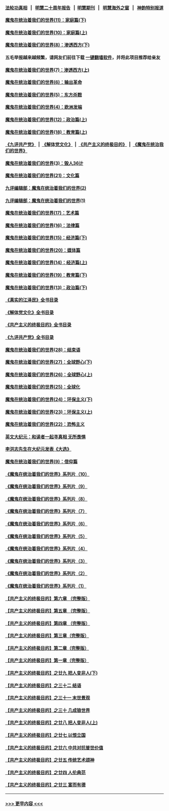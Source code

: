 #### [法轮功真相](https://github.com/gfw-breaker/truth/blob/master/README.md?t=0) &nbsp;&nbsp;|&nbsp;&nbsp; [明慧二十周年报告](https://github.com/gfw-breaker/mh-reports/blob/master/README.md?t=0) &nbsp;&nbsp;|&nbsp;&nbsp;[明慧期刊](https://github.com/gfw-breaker/mh-qikan) &nbsp;&nbsp;|&nbsp;&nbsp; [明慧海外之窗](https://github.com/gfw-breaker/mh-news/blob/master/README.md?t=0) &nbsp;&nbsp;|&nbsp;&nbsp; [神韵特别报道](https://github.com/gfw-breaker/mh-news/blob/master/shenyun.md?t=0)
#### [魔鬼在统治着我们的世界(11)：家庭篇(下)](../pages/nsc422/n10440961.md?t=12151450) 
#### [魔鬼在统治着我们的世界(10)：家庭篇(上)](../pages/nsc422/n10435448.md?t=12151450) 
#### [魔鬼在统治着我们的世界(8)：渗透西方(下)](../pages/nsc422/n10429603.md?t=12151450) 
#### 五毛举报越来越频繁，请网友们前往下载 [一键翻墙软件](https://github.com/gfw-breaker/ssr-accounts)，并将此项目推荐给亲友
#### [魔鬼在统治着我们的世界(7)：渗透西方(上)](../pages/nsc422/n10426013.md?t=12151450) 
#### [魔鬼在统治着我们的世界(6)：输出革命](../pages/nsc422/n10421536.md?t=12151450) 
#### [魔鬼在统治着我们的世界(5)：东方杀戮](../pages/nsc422/n10417707.md?t=12151450) 
#### [魔鬼在统治着我们的世界(4)：欧洲发端](../pages/nsc422/n10414890.md?t=12151450) 
#### [魔鬼在统治着我们的世界(12)：政治篇(上)](../pages/nsc422/n10444576.md?t=12151450) 
#### [魔鬼在统治着我们的世界(18)：教育篇(上)](../pages/nsc422/n10526970.md?t=12151450) 
#### [《九评共产党》](https://github.com/begood0513/9ping.md/blob/master/README.md) &nbsp;|&nbsp; [《解体党文化》](../../../../jtdwh.md/blob/master/README.md)  &nbsp;|&nbsp; [《共产主义的终极目的》](../../../../gczydzjmd.md/blob/master/README.md) &nbsp;|&nbsp; [《魔鬼在统治我们的世界》](../../../../mgztzwmdsj.md/blob/master/README.md) 
#### [魔鬼在统治着我们的世界(3)：毁人36计](../pages/nsc422/n10411583.md?t=12151450) 
#### [魔鬼在统治着我们的世界(21)：文化篇](../pages/nsc422/n10597706.md?t=12151450) 
#### [九评编辑部：魔鬼在统治着我们的世界(2)](../pages/nsc422/n10410036.md?t=12151450) 
#### [九评编辑部：魔鬼在统治着我们的世界(1)](../pages/nsc422/n10406825.md?t=12151450) 
#### [魔鬼在统治着我们的世界(17)：艺术篇](../pages/nsc422/n10499093.md?t=12151450) 
#### [魔鬼在统治着我们的世界(16)：法律篇](../pages/nsc422/n10485969.md?t=12151450) 
#### [魔鬼在统治着我们的世界(15)：经济篇(下)](../pages/nsc422/n10469975.md?t=12151450) 
#### [魔鬼在统治着我们的世界(20)：媒体篇](../pages/nsc422/n10586579.md?t=12151450) 
#### [魔鬼在统治着我们的世界(14)：经济篇(上)](../pages/nsc422/n10457370.md?t=12151450) 
#### [魔鬼在统治着我们的世界(19)：教育篇(下)](../pages/nsc422/n10564808.md?t=12151450) 
#### [魔鬼在统治着我们的世界(13)：政治篇(下)](../pages/nsc422/n10448270.md?t=12151450) 
#### [《真实的江泽民》全书目录](../pages/nsc422/n13721399.md?t=12151450) 
#### [《解体党文化》全书目录](../pages/nsc422/n13721157.md?t=12151450) 
#### [《共产主义的终极目的》全书目录](../pages/nsc422/n13721048.md?t=12151450) 
#### [《九评共产党》全书目录](../pages/nsc422/n13708085.md?t=12151450) 
#### [魔鬼在统治着我们的世界(28)：结束语](../pages/nsc422/n10936246.md?t=12151450) 
#### [魔鬼在统治着我们的世界(27)：全球野心(下)](../pages/nsc422/n10928319.md?t=12151450) 
#### [魔鬼在统治着我们的世界(26)：全球野心(上)](../pages/nsc422/n10900318.md?t=12151450) 
#### [魔鬼在统治着我们的世界(25)：全球化](../pages/nsc422/n10788205.md?t=12151450) 
#### [魔鬼在统治着我们的世界(24)：环保主义(下)](../pages/nsc422/n10695307.md?t=12151450) 
#### [魔鬼在统治着我们的世界(23)：环保主义(上)](../pages/nsc422/n10688613.md?t=12151450) 
#### [魔鬼在统治着我们的世界(22)：恐怖主义](../pages/nsc422/n10614727.md?t=12151450) 
#### [英文大纪元：和读者一起寻真相 无所畏惧](../pages/nsc422/n12542027.md?t=12151450) 
#### [李洪志先生在大纪元发表《大选》](../pages/nsc422/n12534746.md?t=12151450) 
#### [魔鬼在统治着我们的世界(9)：信仰篇](../pages/nsc422/n10432159.md?t=12151450) 
#### [《魔鬼在统治着我们的世界》系列片（10）](../pages/nsc422/n12292670.md?t=12151450) 
#### [《魔鬼在统治着我们的世界》系列片（9）](../pages/nsc422/n12290859.md?t=12151450) 
#### [《魔鬼在统治着我们的世界》系列片（8）](../pages/nsc422/n12287445.md?t=12151450) 
#### [《魔鬼在统治着我们的世界》系列片（7）](../pages/nsc422/n12283425.md?t=12151450) 
#### [《魔鬼在统治着我们的世界》系列片（6）](../pages/nsc422/n12282314.md?t=12151450) 
#### [《魔鬼在统治着我们的世界》系列片（5）](../pages/nsc422/n12281419.md?t=12151450) 
#### [《魔鬼在统治着我们的世界》系列片（4）](../pages/nsc422/n12274024.md?t=12151450) 
#### [《魔鬼在统治着我们的世界》系列片（3）](../pages/nsc422/n12271322.md?t=12151450) 
#### [《魔鬼在统治着我们的世界》系列片（2）](../pages/nsc422/n12269049.md?t=12151450) 
#### [《魔鬼在统治着我们的世界》系列片（1）](../pages/nsc422/n12267575.md?t=12151450) 
#### [【共产主义的终极目的】第六章 （完整版）](../pages/nsc422/n11428913.md?t=12151450) 
#### [【共产主义的终极目的】第五章 （完整版）](../pages/nsc422/n11428912.md?t=12151450) 
#### [【共产主义的终极目的】第四章 （完整版）](../pages/nsc422/n11428907.md?t=12151450) 
#### [【共产主义的终极目的】第三章（完整版）](../pages/nsc422/n11428848.md?t=12151450) 
#### [【共产主义的终极目的】第二章（完整版）](../pages/nsc422/n11428831.md?t=12151450) 
#### [【共产主义的终极目的】第一章（完整版）](../pages/nsc422/n11417651.md?t=12151450) 
#### [【共产主义的终极目的】之廿九 把人变非人(下)](../pages/nsc422/n11344140.md?t=12151450) 
#### [【共产主义的终极目的】之三十二 结语](../pages/nsc422/n11360535.md?t=12151450) 
#### [【共产主义的终极目的】之三十一 末世景观](../pages/nsc422/n11351129.md?t=12151450) 
#### [【共产主义的终极目的】之三十 几成狼世界](../pages/nsc422/n11348280.md?t=12151450) 
#### [【共产主义的终极目的】之廿八 把人变非人(上)](../pages/nsc422/n11340492.md?t=12151450) 
#### [【共产主义的终极目的】之廿七 以恨立国](../pages/nsc422/n11336944.md?t=12151450) 
#### [【共产主义的终极目的】之廿六 中共对抗普世价值](../pages/nsc422/n11324785.md?t=12151450) 
#### [【共产主义的终极目的】之廿五 传统艺术颂神](../pages/nsc422/n11296396.md?t=12151450) 
#### [【共产主义的终极目的】之廿四 人伦典范](../pages/nsc422/n11296397.md?t=12151450) 
#### [【共产主义的终极目的】之廿三 富而有德](../pages/nsc422/n11283598.md?t=12151450) 

----
#### [ >>> 更早内容 <<< ](../indexes/nsc422-earlier.md)
